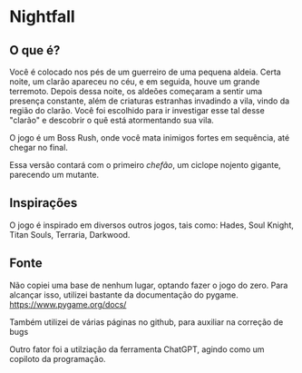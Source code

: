 # Nightfall

## O que é?
Você é colocado nos pés de um guerreiro de uma pequena aldeia. Certa noite, um clarão apareceu no céu, e em seguida, houve um grande terremoto.
Depois dessa noite, os aldeões começaram a sentir uma presença constante, além de criaturas estranhas invadindo a vila, vindo da região do clarão.
Você foi escolhido para ir investigar esse tal desse "clarão" e descobrir o quê está atormentando sua vila.

O jogo é um Boss Rush, onde você mata inimigos fortes em sequência, até chegar no final.

Essa versão contará com o primeiro _chefão_, um ciclope nojento gigante, parecendo um mutante.

## Inspirações
O jogo é inspirado em diversos outros jogos, tais como:
Hades, Soul Knight, Titan Souls, Terraria, Darkwood.

## Fonte
Não copiei uma base de nenhum lugar, optando fazer o jogo do zero. Para alcançar isso, utilizei bastante da documentação do pygame.
https://www.pygame.org/docs/

Também utilizei de várias páginas no github, para auxiliar na correção de bugs

Outro fator foi a utilziação da ferramenta ChatGPT, agindo como um copiloto da programação.

